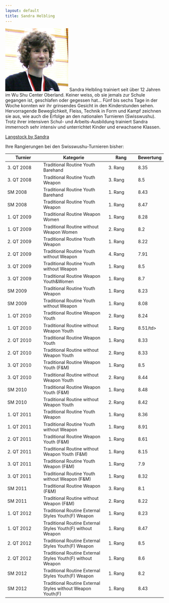 ```yaml
---
layout: default
title: Sandra Helbling
---
```


<img class="ifloat-left" src="/images/sandra-helbling.jpg" alt="Sandra Helbling" width="200px">
Sandra Helbling trainiert seit über 12 Jahren im Wu Shu Center Oberland. Keiner weiss, ob sie jemals zur Schule gegangen ist, geschlafen oder gegessen hat... Fünf bis sechs Tage in der Woche konnten wir ihr grinsendes Gesicht in den Kinderstunden sehen. Hervorragende Beweglichkeit, Fleiss, Technik in Form und Kampf zeichnen sie aus, wie auch die Erfolge an den nationalen Turnieren (Swisswushu). 
Trotz ihrer intensiven Schul- und Arbeits-Ausbildung trainiert Sandra immernoch sehr intensiv und unterrichtet Kinder und erwachsene Klassen.

[Langstock by Sandra](https://www.flickr.com/photos/117851037@N03/13425342923/)

Ihre Rangierungen bei den Swisswushu-Turnieren bisher:
<table> 
	<thead> 
		<tr> 
			<th width="100">Turnier</th> 
			<th>Kategorie</th> 
			<th width="80">Rang</th> 
			<th width="50">Bewertung</th> 
		</tr> 
	</thead> 
	<tbody> 
		<tr> 
			<td>3. QT 2008</td> 
			<td>Traditional Routine Youth Barehand</td> 
			<td>3. Rang</td> 
			<td>8.35</td> 
		</tr> 
		<tr> 
			<td>3. QT 2008</td> 
			<td>Traditional Routine Youth Weapon</td> 
			<td>3. Rang</td> 
			<td>8.5</td> 
		</tr> 
		<tr> 
			<td>SM 2008</td> 
			<td>Traditional Routine Youth Barehand</td> 
			<td>1. Rang</td> 
			<td>8.43</td> 
		</tr> 
		<tr> 
			<td>SM 2008</td> 
			<td>Traditional Routine Youth Weapon</td> 
			<td>1. Rang</td> 
			<td>8.47</td> 
		</tr> 
		<tr> 
			<td>1. QT 2009</td> 
			<td>Traditional Routine Weapon Women</td> 
			<td>1. Rang</td> 
			<td>8.28</td> 
		</tr> 
		<tr> 
			<td>1. QT 2009</td> 
			<td>Traditional Routine without Weapon Women</td> 
			<td>2. Rang</td> 
			<td>8.2</td> 
		</tr> 
		<tr> 
			<td>2. QT 2009</td> 
			<td>Traditional Routine Youth Weapon</td> 
			<td>1. Rang</td> 
			<td>8.22</td> 
		</tr> 
		<tr> 
			<td>2. QT 2009</td> 
			<td>Traditional Routine Youth without Weapon</td> 
			<td>4. Rang</td> 
			<td>7.91</td> 
		</tr> 
		<tr> 
			<td>3. QT 2009</td> 
			<td>Traditional Routine Youth without Weapon</td> 
			<td>1. Rang</td> 
			<td>8.5</td> 
		</tr> 
		<tr> 
			<td>3. QT 2009</td> 
			<td>Traditional Routine Weapon Youth&Women</td> 
			<td>1. Rang</td> 
			<td>8.7</td> 
		</tr> 
		<tr> 
			<td>SM 2009</td> 
			<td>Traditional Routine Youth Weapon</td> 
			<td>1. Rang</td> 
			<td>8.23</td> 
		</tr> 
		<tr> 
			<td>SM 2009</td> 
			<td>Traditional Routine Youth without Weapon</td> 
			<td>1. Rang</td> 
			<td>8.08</td> 
		</tr> 
		<tr> 
			<td>1. QT 2010</td> 
			<td>Traditional Routine Weapon Youth</td> 
			<td>2. Rang</td> 
			<td>8.24</td> 
		</tr> 
		<tr> 
			<td>1. QT 2010</td> 
			<td>Traditional Routine without Weapon Youth</td> 
			<td>1. Rang</td> 
			<td>8.51/td> 
		</tr> 
		<tr> 
			<td>2. QT 2010</td> 
			<td>Traditional Routine Weapon Youth</td> 
			<td>1. Rang</td> 
			<td>8.33</td> 
		</tr>
		<tr> 
			<td>2. QT 2010</td> 
			<td>Traditional Routine without Weapon Youth</td> 
			<td>2. Rang</td> 
			<td>8.33</td> 
		</tr>
		<tr> 
			<td>3. QT 2010</td> 
			<td>Traditional Routine Weapon Youth (F&M)</td> 
			<td>1. Rang</td> 
			<td>8.5</td> 
		</tr>
		<tr> 
			<td>3. QT 2010</td> 
			<td>Traditional Routine without Weapon Youth</td> 
			<td>2. Rang</td> 
			<td>8.44</td> 
		</tr>
		<tr> 
			<td>SM 2010</td> 
			<td>Traditional Routine Weapon Youth (F&M)</td> 
			<td>1. Rang</td> 
			<td>8.48</td> 
		</tr> 
		<tr> 
			<td>SM 2010</td> 
			<td>Traditional Routine without Weapon Youth</td> 
			<td>2. Rang</td> 
			<td>8.42</td> 
		</tr> 
		<tr> 
			<td>1. QT 2011</td> 
			<td>Traditional Routine Youth Weapon</td> 
			<td>1. Rang</td> 
			<td>8.36</td> 
		</tr> 
		<tr> 
			<td>1. QT 2011</td> 
			<td>Traditional Routine Youth without Weapon</td> 
			<td>1. Rang</td> 
			<td>8.91</td> 
		</tr> 
		<tr> 
			<td>2. QT 2011</td> 
			<td>Traditional Routine Weapon Youth (F&M)</td> 
			<td>1. Rang</td> 
			<td>8.61</td> 
		</tr>
		<tr> 
			<td>2. QT 2011</td> 
			<td>Traditional Routine without Weapon Youth (F&M)</td> 
			<td>1. Rang</td> 
			<td>8.15</td> 
		</tr>
		<tr> 
			<td>3. QT 2011</td> 
			<td>Traditional Routine Youth Weapon (F&M)</td> 
			<td>1. Rang</td> 
			<td>7.9</td> 
		</tr> 
		<tr> 
			<td>3. QT 2011</td> 
			<td>Traditional Routine Youth without Weapon (F&M)</td> 
			<td>1. Rang</td> 
			<td>8.32</td> 
		</tr> 
		<tr> 
			<td>SM 2011</td> 
			<td>Traditional Routine Weapon (F&M)</td> 
			<td>3. Rang</td> 
			<td>8.1</td> 
		</tr>
		<tr> 
			<td>SM 2011</td> 
			<td>Traditional Routine without Weapon (F&M)</td> 
			<td>2. Rang</td> 
			<td>8.22</td> 
		</tr>
		<tr> 
			<td>1. QT 2012</td> 
			<td>Traditional Routine External Styles Youth(F) Weapon</td> 
			<td>1. Rang</td> 
			<td>8.23</td> 
		</tr> 
		<tr> 
			<td>1. QT 2012</td> 
			<td>Traditional Routine External Styles Youth(F) without Weapon</td> 
			<td>1. Rang</td> 
			<td>8.47</td> 
		</tr> 
		<tr> 
			<td>2. QT 2012</td> 
			<td>Traditional Routine External Styles Youth(F) Weapon</td> 
			<td>1. Rang</td> 
			<td>8.5</td> 
		</tr> 
		<tr> 
			<td>2. QT 2012</td> 
			<td>Traditional Routine External Styles Youth(F) without Weapon</td> 
			<td>1. Rang</td> 
			<td>8.6</td> 
		</tr> 
		<tr> 
			<td>SM 2012</td> 
			<td>Traditional Routine External Styles Youth(F) Weapon</td> 
			<td>1. Rang</td> 
			<td>8.2</td> 
		</tr> 
		<tr> 
			<td>SM 2012</td> 
			<td>Traditional Routine External Styles without Weapon Youth(F)</td> 
			<td>1. Rang</td> 
			<td>8.43</td> 
		</tr> 
	</tbody>
</table>